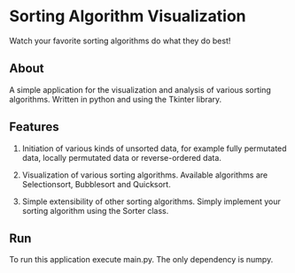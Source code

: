 # Sorting Algorithm Visualization

Watch your favorite sorting algorithms do what they do best!

## About
A simple application for the visualization and analysis of various sorting algorithms. Written in python and using the Tkinter library.

## Features
1. Initiation of various kinds of unsorted data, for example fully permutated data, locally permutated data or reverse-ordered data.

2. Visualization of various sorting algorithms. Available algorithms are Selectionsort, Bubblesort and Quicksort.

3. Simple extensibility of other sorting algorithms. Simply implement your sorting algorithm using the Sorter class.


## Run
To run this application execute main.py. The only dependency is numpy.